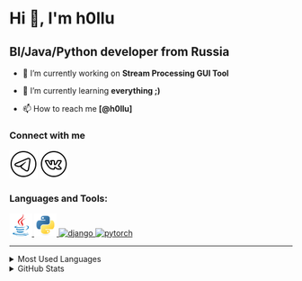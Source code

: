 # Hi 👋, I'm h0llu
## BI/Java/Python developer from Russia

- 🔭 I’m currently working on **Stream Processing GUI Tool**

- 🌱 I’m currently learning **everything ;)**

- 📫 How to reach me **[@h0llu]**

### Connect with me

[![website](./img/tg-logo.png)](https://t.me/h0llu)
[![website](./img/vk-logo.png)](https://vk.com/tseytin_gena)

<h3 align="left">Languages and Tools:</h3>
<p align="left"> <a href="https://www.java.com" target="_blank" rel="noreferrer"> <img src="https://raw.githubusercontent.com/devicons/devicon/master/icons/java/java-original.svg" alt="java" width="40" height="40"/> </a> <a href="https://www.python.org" target="_blank" rel="noreferrer"> <img src="https://raw.githubusercontent.com/devicons/devicon/master/icons/python/python-original.svg" alt="python" width="40" height="40"/> </a> <a href="https://www.djangoproject.com/" target="_blank" rel="noreferrer"> <img src="https://cdn.worldvectorlogo.com/logos/django.svg" alt="django" width="40" height="40"/> </a> <a href="https://pytorch.org/" target="_blank" rel="noreferrer"> <img src="https://www.vectorlogo.zone/logos/pytorch/pytorch-icon.svg" alt="pytorch" width="40" height="40"/> </a> </p>

---

<details>
  <summary>Most Used Languages</summary>

<p><img align="left" src="https://github-readme-stats.vercel.app/api/top-langs?username=h0llu&show_icons=true&theme=dark&hide_border=true&locale=en&layout=compact" alt="h0llu" /></p>
</details>

<details>
  <summary>GitHub Stats</summary>

  <img align="left" alt="codeSTACKr's GitHub Stats" src="https://github-readme-stats.vercel.app/api?username=h0llu&show_icons=true&hide_border=false&title_color=ff652f&icon_color=FFE400&bg_color=09131B&text_color=ffffff&border_color=0c1a25" />
</details>
